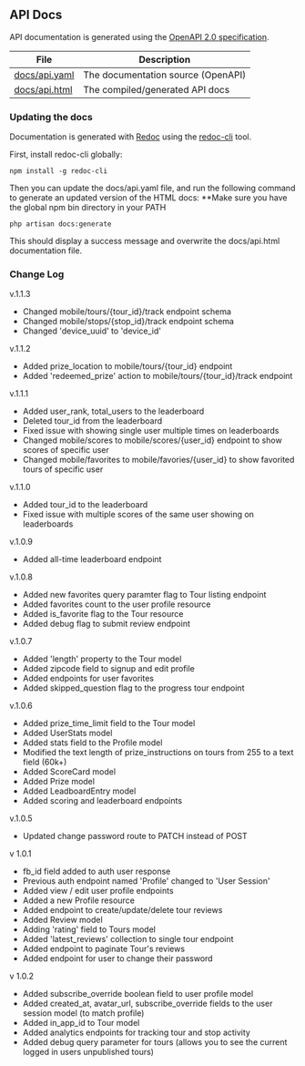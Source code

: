 ## API Docs

API documentation is generated using the [OpenAPI 2.0 specification](https://github.com/OAI/OpenAPI-Specification/blob/master/versions/2.0.md).

| File          | Description                          |
|---------------|--------------------------------------|
| [docs/api.yaml](api.yaml) | The documentation source (OpenAPI)   |
| [docs/api.html](api.html) | The compiled/generated API docs      |


### Updating the docs

Documentation is generated with [Redoc](https://github.com/Rebilly/ReDoc) using the [redoc-cli](https://github.com/Rebilly/ReDoc/blob/master/cli/README.md) tool.

First, install redoc-cli globally:
```
npm install -g redoc-cli
```

Then you can update the docs/api.yaml file, and run the following command to generate an updated version of the HTML docs:
**Make sure you have the global npm bin directory in your PATH
```
php artisan docs:generate
```

This should display a success message and overwrite the docs/api.html documentation file.

### Change Log
v.1.1.3
- Changed mobile/tours/{tour_id}/track endpoint schema
- Changed mobile/stops/{stop_id}/track endpoint schema
- Changed 'device_uuid' to 'device_id'

v.1.1.2
- Added prize_location to mobile/tours/{tour_id} endpoint
- Added 'redeemed_prize' action to mobile/tours/{tour_id}/track endpoint

v.1.1.1
- Added user_rank, total_users to the leaderboard
- Deleted tour_id from the leaderboard
- Fixed issue with showing single user multiple times on leaderboards
- Changed mobile/scores to mobile/scores/{user_id} endpoint to show scores of specific user
- Changed mobile/favorites to mobile/favories/{user_id} to show favorited tours of specific user

v.1.1.0
- Added tour_id to the leaderboard
- Fixed issue with multiple scores of the same user showing on leaderboards

v.1.0.9
- Added all-time leaderboard endpoint

v.1.0.8
- Added new favorites query paramter flag to Tour listing endpoint 
- Added favorites count to the user profile resource
- Added is_favorite flag to the Tour resource
- Added debug flag to submit review endpoint

v.1.0.7
- Added 'length' property to the Tour model
- Added zipcode field to signup and edit profile 
- Added endpoints for user favorites
- Added skipped_question flag to the progress tour endpoint

v.1.0.6
- Added prize_time_limit field to the Tour model
- Added UserStats model
- Added stats field to the Profile model
- Modified the text length of prize_instructions on tours from 255 to a text field (60k+)
- Added ScoreCard model
- Added Prize model
- Added LeadboardEntry model
- Added scoring and leaderboard endpoints

v.1.0.5
- Updated change password route to PATCH instead of POST

v 1.0.1
- fb_id field added to auth user response
- Previous auth endpoint named 'Profile' changed to 'User Session'
- Added view / edit user profile endpoints
- Added a new Profile resource
- Added endpoint to create/update/delete tour reviews
- Added Review model
- Adding 'rating' field to Tours model
- Added 'latest_reviews' collection to single tour endpoint
- Added endpoint to paginate Tour's reviews
- Added endpoint for user to change their password

v 1.0.2
- Added subscribe_override boolean field to user profile model
- Added created_at, avatar_url, subscribe_override fields to the user session model (to match profile)
- Added in_app_id to Tour model
- Added analytics endpoints for tracking tour and stop activity
- Added debug query parameter for tours (allows you to see the current logged in users unpublished tours)
